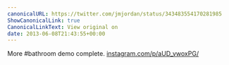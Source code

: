 ```yaml
---
canonicalURL: https://twitter.com/jmjordan/status/343483554170281985
ShowCanonicalLink: true
CanonicalLinkText: View original on
date: 2013-06-08T21:43:55+00:00
---
```

More #bathroom demo complete. [instagram.com/p/aUD_vwoxPG/](http://instagram.com/p/aUD_vwoxPG/)